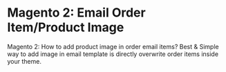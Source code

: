 # Magento 2: Email Order Item/Product Image

Magento 2: How to add product image in order email items?
Best & Simple way to add image in email template is directly overwrite order items inside your theme.
